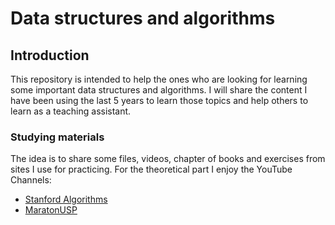 # Data structures and algorithms


## Introduction
This repository is intended to help the ones who are looking for learning some important data structures and algorithms. I will share the content I have been using the last 5 years to learn those topics and help others to learn as a teaching assistant.

### Studying materials
The idea is to share some files, videos, chapter of books and exercises from sites I use for practicing. For the theoretical part I enjoy the YouTube Channels:

- [Stanford Algorithms](https://www.youtube.com/channel/UCH4s4ek5zqNvct5oy9_jd_g/featured) 
- [MaratonUSP](https://www.youtube.com/channel/UCB_SQAulqgmQ0Vfww9wzfWA)

